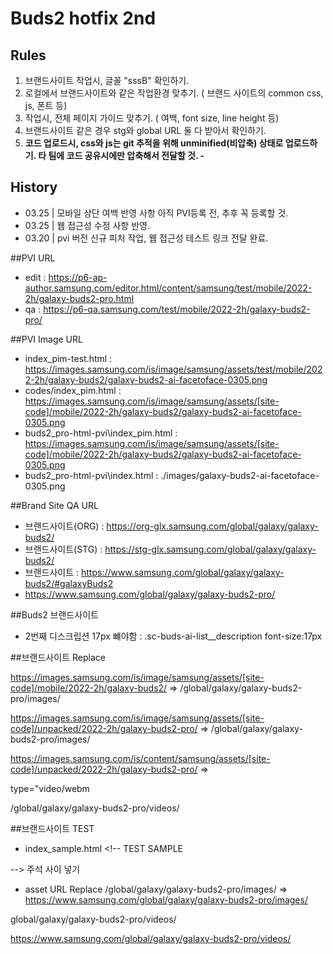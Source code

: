# Buds2 hotfix 2nd

## Rules
1. 브랜드사이트 작업시, 글꼴 "sssB" 확인하기.
2. 로컬에서 브랜드사이트와 같은 작업환경 맞추기. ( 브랜드 사이트의 common css, js, 폰트 등)
3. 작업시, 전체 페이지 가이드 맞추기. ( 여백, font size, line height 등)
4. 브랜드사이트 같은 경우 stg와 global URL 둘 다 받아서 확인하기.
5. <strong>코드 업로드시, css와 js는 git 추적을 위해 unminified(비압축) 상태로 업로드하기. 타 팀에 코드 공유시에만 압축해서 전달할 것. -</strong>

## History
- 03.25 | 모바일 상단 여백 반영 사항 아직 PVI등록 전, 추후 꼭 등록할 것.
- 03.25 | 웹 접근성 수정 사항 반영.
- 03.20 | pvi 버전 신규 피처 작업, 웹 접근성 테스트 링크 전달 완료.

##PVI URL
- edit : https://p6-ap-author.samsung.com/editor.html/content/samsung/test/mobile/2022-2h/galaxy-buds2-pro.html
- qa : https://p6-qa.samsung.com/test/mobile/2022-2h/galaxy-buds2-pro/

##PVI Image URL 
- index_pim-test.html : https://images.samsung.com/is/image/samsung/assets/test/mobile/2022-2h/galaxy-buds2/galaxy-buds2-ai-facetoface-0305.png
- codes/index_pim.html : https://images.samsung.com/is/image/samsung/assets/[site-code]/mobile/2022-2h/galaxy-buds2/galaxy-buds2-ai-facetoface-0305.png
- buds2_pro-html-pvi\index_pim.html : https://images.samsung.com/is/image/samsung/assets/[site-code]/mobile/2022-2h/galaxy-buds2/galaxy-buds2-ai-facetoface-0305.png
- buds2_pro-html-pvi\index.html : ./images/galaxy-buds2-ai-facetoface-0305.png

##Brand Site QA URL 
- 브랜드사이트(ORG) : https://org-glx.samsung.com/global/galaxy/galaxy-buds2/
- 브랜드사이트(STG) : https://stg-glx.samsung.com/global/galaxy/galaxy-buds2/
- 브랜드사이트 : https://www.samsung.com/global/galaxy/galaxy-buds2/#galaxyBuds2
- https://www.samsung.com/global/galaxy/galaxy-buds2-pro/

##Buds2 브랜드사이트
- 2번째 디스크립션 17px 뺴야함 : .sc-buds-ai-list__description font-size:17px



 ##브랜드사이트 Replace

 https://images.samsung.com/is/image/samsung/assets/[site-code]/mobile/2022-2h/galaxy-buds2/
 =>
/global/galaxy/galaxy-buds2-pro/images/


https://images.samsung.com/is/image/samsung/assets/[site-code]/unpacked/2022-2h/galaxy-buds2-pro/
=>
/global/galaxy/galaxy-buds2-pro/images/

https://images.samsung.com/is/content/samsung/assets/[site-code]/unpacked/2022-2h/galaxy-buds2-pro/
=>

type="video/webm

/global/galaxy/galaxy-buds2-pro/videos/

##브랜드사이트 TEST
- index_sample.html <!--
TEST SAMPLE
  
-->  주석 사이 넣기 

- asset URL Replace
/global/galaxy/galaxy-buds2-pro/images/
=>
https://www.samsung.com/global/galaxy/galaxy-buds2-pro/images/


global/galaxy/galaxy-buds2-pro/videos/

https://www.samsung.com/global/galaxy/galaxy-buds2-pro/videos/